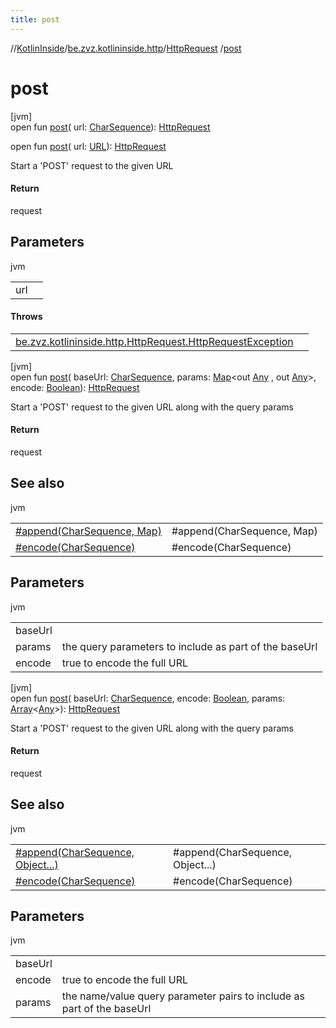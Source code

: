 ```yaml
---
title: post
---
```

//[KotlinInside](../../../index.html)/[be.zvz.kotlininside.http](../index.html)/[HttpRequest](index.html)
/[post](post.html)

# post

[jvm]\
open fun [post](post.html)(
url: [CharSequence](https://docs.oracle.com/javase/7/docs/api/java/lang/CharSequence.html)): [HttpRequest](index.html)

open fun [post](post.html)(
url: [URL](https://docs.oracle.com/javase/7/docs/api/java/net/URL.html)): [HttpRequest](index.html)

Start a 'POST' request to the given URL

#### Return

request

## Parameters

jvm

| | |
|---|---|
| url |  |

#### Throws

| | |
|---|---|
| [be.zvz.kotlininside.http.HttpRequest.HttpRequestException](-http-request-exception/index.html) |  |

[jvm]\
open fun [post](post.html)(
baseUrl: [CharSequence](https://docs.oracle.com/javase/7/docs/api/java/lang/CharSequence.html),
params: [Map](https://docs.oracle.com/javase/7/docs/api/java/util/Map.html)<out [Any](https://kotlinlang.org/api/latest/jvm/stdlib/kotlin/-any/index.html)
, out [Any](https://kotlinlang.org/api/latest/jvm/stdlib/kotlin/-any/index.html)>,
encode: [Boolean](https://kotlinlang.org/api/latest/jvm/stdlib/kotlin/-boolean/index.html)): [HttpRequest](index.html)

Start a 'POST' request to the given URL along with the query params

#### Return

request

## See also

jvm

| | |
|---|---|
| [#append(CharSequence, Map)](append.html) | #append(CharSequence, Map) |
| [#encode(CharSequence)](encode.html) | #encode(CharSequence) |

## Parameters

jvm

| | |
|---|---|
| baseUrl |  |
| params | the query parameters to include as part of the baseUrl |
| encode | true to encode the full URL |

[jvm]\
open fun [post](post.html)(
baseUrl: [CharSequence](https://docs.oracle.com/javase/7/docs/api/java/lang/CharSequence.html),
encode: [Boolean](https://kotlinlang.org/api/latest/jvm/stdlib/kotlin/-boolean/index.html),
params: [Array](https://kotlinlang.org/api/latest/jvm/stdlib/kotlin/-array/index.html)<[Any](https://kotlinlang.org/api/latest/jvm/stdlib/kotlin/-any/index.html)>): [HttpRequest](index.html)

Start a 'POST' request to the given URL along with the query params

#### Return

request

## See also

jvm

| | |
|---|---|
| [#append(CharSequence, Object...)](append.html) | #append(CharSequence, Object...) |
| [#encode(CharSequence)](encode.html) | #encode(CharSequence) |

## Parameters

jvm

| | |
|---|---|
| baseUrl |  |
| encode | true to encode the full URL |
| params | the name/value query parameter pairs to include as part of the baseUrl |




